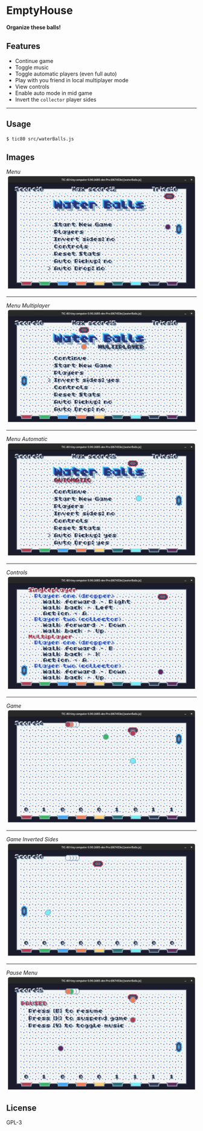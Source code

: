 # EmptyHouse

**Organize these balls!**

## Features

- Continue game
- Toggle music
- Toggle automatic players (even full auto)
- Play with you friend in local multiplayer mode
- View controls
- Enable auto mode in mid game
- Invert the `collector` player sides

---

## Usage

```
$ tic80 src/waterBalls.js
```

## Images

_Menu_
![](images/menu.png)

---

_Menu Multiplayer_
![](images/menuMultiplayer.png)

---

_Menu Automatic_
![](images/menuAutomatic.png)

---

_Controls_
![](images/controls.png)

---

_Game_
![](images/game.png)

---

_Game Inverted Sides_
![](images/gameInvertedSides.png)

---

_Pause Menu_
![](images/pauseMenu.png)

## License

GPL-3

